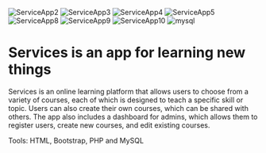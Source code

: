 ![ServiceApp2](https://github.com/Mohammed-M97/php-project/assets/110321074/6df41baa-c625-488d-a630-2a1b4f30fc9b)
![ServiceApp3](https://github.com/Mohammed-M97/php-project/assets/110321074/71163c16-0de6-47ba-99d8-c559f70258f6)
![ServiceApp4](https://github.com/Mohammed-M97/php-project/assets/110321074/228012c4-9962-4b7c-b37d-09e254cf0170)
![ServiceApp5](https://github.com/Mohammed-M97/php-project/assets/110321074/c73a3ba8-f1b5-42d5-a3ae-228a770106fb)
![ServiceApp8](https://github.com/Mohammed-M97/php-project/assets/110321074/955352ed-65da-4a65-bfc9-8cc750f38bd7)
![ServiceApp9](https://github.com/Mohammed-M97/php-project/assets/110321074/752c38c5-c4c5-4750-be69-4f92a071f406)
![ServiceApp10](https://github.com/Mohammed-M97/php-project/assets/110321074/99a4d65e-f1cc-4337-9856-0becd63d8852)
![mysql](https://github.com/Mohammed-M97/php-project/assets/110321074/e4682b42-71d8-491c-b811-cfdfac08ca02)

# Services is an app for learning new things

Services is an online learning platform that allows users to choose from a variety of courses, each of which is designed to teach a specific skill or topic. Users can also create their own courses, which can be shared with others. The app also includes a dashboard for admins, which allows them to register users, create new courses, and edit existing courses.

Tools:
HTML, Bootstrap, PHP and MySQL
